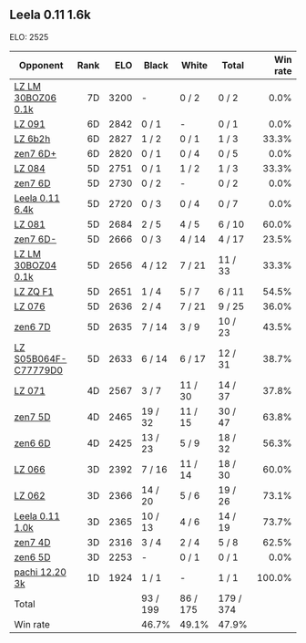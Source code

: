 ## Leela 0.11 1.6k ##

ELO: 2525

Opponent | Rank | ELO | Black | White | Total | Win rate
---------|-----:|----:|-------|-------|-------|-------:
[LZ LM 30BOZ06 0.1k](LZ%20LM%2030BOZ06%200.1k.md) | 7D | 3200 | - | 0 / 2 | 0 / 2 | 0.0%
[LZ 091](LZ%20091.md) | 6D | 2842 | 0 / 1 | - | 0 / 1 | 0.0%
[LZ 6b2h](LZ%206b2h.md) | 6D | 2827 | 1 / 2 | 0 / 1 | 1 / 3 | 33.3%
[zen7 6D+](zen7%206D+.md) | 6D | 2820 | 0 / 1 | 0 / 4 | 0 / 5 | 0.0%
[LZ 084](LZ%20084.md) | 5D | 2751 | 0 / 1 | 1 / 2 | 1 / 3 | 33.3%
[zen7 6D](zen7%206D.md) | 5D | 2730 | 0 / 2 | - | 0 / 2 | 0.0%
[Leela 0.11 6.4k](Leela%200.11%206.4k.md) | 5D | 2720 | 0 / 3 | 0 / 4 | 0 / 7 | 0.0%
[LZ 081](LZ%20081.md) | 5D | 2684 | 2 / 5 | 4 / 5 | 6 / 10 | 60.0%
[zen7 6D-](zen7%206D-.md) | 5D | 2666 | 0 / 3 | 4 / 14 | 4 / 17 | 23.5%
[LZ LM 30BOZ04 0.1k](LZ%20LM%2030BOZ04%200.1k.md) | 5D | 2656 | 4 / 12 | 7 / 21 | 11 / 33 | 33.3%
[LZ ZQ F1](LZ%20ZQ%20F1.md) | 5D | 2651 | 1 / 4 | 5 / 7 | 6 / 11 | 54.5%
[LZ 076](LZ%20076.md) | 5D | 2636 | 2 / 4 | 7 / 21 | 9 / 25 | 36.0%
[zen6 7D](zen6%207D.md) | 5D | 2635 | 7 / 14 | 3 / 9 | 10 / 23 | 43.5%
[LZ S05B064F-C77779D0](LZ%20S05B064F-C77779D0.md) | 5D | 2633 | 6 / 14 | 6 / 17 | 12 / 31 | 38.7%
[LZ 071](LZ%20071.md) | 4D | 2567 | 3 / 7 | 11 / 30 | 14 / 37 | 37.8%
[zen7 5D](zen7%205D.md) | 4D | 2465 | 19 / 32 | 11 / 15 | 30 / 47 | 63.8%
[zen6 6D](zen6%206D.md) | 4D | 2425 | 13 / 23 | 5 / 9 | 18 / 32 | 56.3%
[LZ 066](LZ%20066.md) | 3D | 2392 | 7 / 16 | 11 / 14 | 18 / 30 | 60.0%
[LZ 062](LZ%20062.md) | 3D | 2366 | 14 / 20 | 5 / 6 | 19 / 26 | 73.1%
[Leela 0.11 1.0k](Leela%200.11%201.0k.md) | 3D | 2365 | 10 / 13 | 4 / 6 | 14 / 19 | 73.7%
[zen7 4D](zen7%204D.md) | 3D | 2316 | 3 / 4 | 2 / 4 | 5 / 8 | 62.5%
[zen6 5D](zen6%205D.md) | 3D | 2253 | - | 0 / 1 | 0 / 1 | 0.0%
[pachi 12.20 3k](pachi%2012.20%203k.md) | 1D | 1924 | 1 / 1 | - | 1 / 1 | 100.0%
Total | | | 93 / 199 | 86 / 175 | 179 / 374 | 
Win rate| | | 46.7% | 49.1% | 47.9% | 
